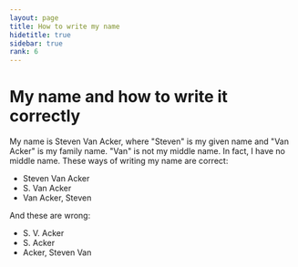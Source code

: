 ```yaml
---
layout: page
title: How to write my name
hidetitle: true
sidebar: true
rank: 6
---
```


# My name and how to write it correctly

My name is Steven Van Acker, where "Steven" is my given name and "Van Acker" is my family name. 
"Van" is not my middle name. In fact, I have no middle name.
These ways of writing my name are correct:

* Steven Van Acker
* S. Van Acker
* Van Acker, Steven

And these are wrong:

* S. V. Acker
* S. Acker
* Acker, Steven Van


